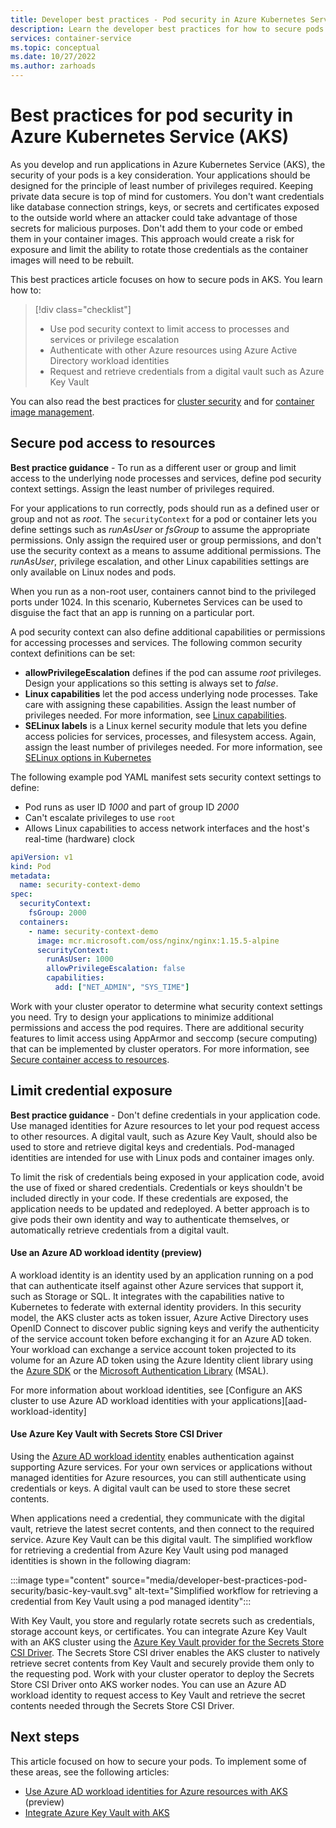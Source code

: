 ```yaml
---
title: Developer best practices - Pod security in Azure Kubernetes Services (AKS)
description: Learn the developer best practices for how to secure pods in Azure Kubernetes Service (AKS)
services: container-service
ms.topic: conceptual
ms.date: 10/27/2022
ms.author: zarhoads
---
```


# Best practices for pod security in Azure Kubernetes Service (AKS)

As you develop and run applications in Azure Kubernetes Service (AKS), the security of your pods is a key consideration. Your applications should be designed for the principle of least number of privileges required. Keeping private data secure is top of mind for customers. You don't want credentials like database connection strings, keys, or secrets and certificates exposed to the outside world where an attacker could take advantage of those secrets for malicious purposes. Don't add them to your code or embed them in your container images. This approach would create a risk for exposure and limit the ability to rotate those credentials as the container images will need to be rebuilt.

This best practices article focuses on how to secure pods in AKS. You learn how to:

> [!div class="checklist"]
> * Use pod security context to limit access to processes and services or privilege escalation
> * Authenticate with other Azure resources using Azure Active Directory workload identities
> * Request and retrieve credentials from a digital vault such as Azure Key Vault

You can also read the best practices for [cluster security][best-practices-cluster-security] and for [container image management][best-practices-container-image-management].

## Secure pod access to resources

**Best practice guidance** - To run as a different user or group and limit access to the underlying node processes and services, define pod security context settings. Assign the least number of privileges required.

For your applications to run correctly, pods should run as a defined user or group and not as *root*. The `securityContext` for a pod or container lets you define settings such as *runAsUser* or *fsGroup* to assume the appropriate permissions. Only assign the required user or group permissions, and don't use the security context as a means to assume additional permissions. The *runAsUser*, privilege escalation, and other Linux capabilities settings are only available on Linux nodes and pods.

When you run as a non-root user, containers cannot bind to the privileged ports under 1024. In this scenario, Kubernetes Services can be used to disguise the fact that an app is running on a particular port.

A pod security context can also define additional capabilities or permissions for accessing processes and services. The following common security context definitions can be set:

* **allowPrivilegeEscalation** defines if the pod can assume *root* privileges. Design your applications so this setting is always set to *false*.
* **Linux capabilities** let the pod access underlying node processes. Take care with assigning these capabilities. Assign the least number of privileges needed. For more information, see [Linux capabilities][linux-capabilities].
* **SELinux labels** is a Linux kernel security module that lets you define access policies for services, processes, and filesystem access. Again, assign the least number of privileges needed. For more information, see [SELinux options in Kubernetes][selinux-labels]

The following example pod YAML manifest sets security context settings to define:

* Pod runs as user ID *1000* and part of group ID *2000*
* Can't escalate privileges to use `root`
* Allows Linux capabilities to access network interfaces and the host's real-time (hardware) clock

```yaml
apiVersion: v1
kind: Pod
metadata:
  name: security-context-demo
spec:
  securityContext:
    fsGroup: 2000
  containers:
    - name: security-context-demo
      image: mcr.microsoft.com/oss/nginx/nginx:1.15.5-alpine
      securityContext:
        runAsUser: 1000
        allowPrivilegeEscalation: false
        capabilities:
          add: ["NET_ADMIN", "SYS_TIME"]
```

Work with your cluster operator to determine what security context settings you need. Try to design your applications to minimize additional permissions and access the pod requires. There are additional security features to limit access using AppArmor and seccomp (secure computing) that can be implemented by cluster operators. For more information, see [Secure container access to resources][apparmor-seccomp].

## Limit credential exposure

**Best practice guidance** - Don't define credentials in your application code. Use managed identities for Azure resources to let your pod request access to other resources. A digital vault, such as Azure Key Vault, should also be used to store and retrieve digital keys and credentials. Pod-managed identities are intended for use with Linux pods and container images only.

To limit the risk of credentials being exposed in your application code, avoid the use of fixed or shared credentials. Credentials or keys shouldn't be included directly in your code. If these credentials are exposed, the application needs to be updated and redeployed. A better approach is to give pods their own identity and way to authenticate themselves, or automatically retrieve credentials from a digital vault.

#### Use an Azure AD workload identity (preview)

A workload identity is an identity used by an application running on a pod that can authenticate itself against other Azure services that support it, such as Storage or SQL. It integrates with the capabilities native to Kubernetes to federate with external identity providers. In this security model, the AKS cluster acts as token issuer, Azure Active Directory uses OpenID Connect to discover public signing keys and verify the authenticity of the service account token before exchanging it for an Azure AD token. Your workload can exchange a service account token projected to its volume for an Azure AD token using the Azure Identity client library using the [Azure SDK][azure-sdk-download] or the [Microsoft Authentication Library][microsoft-authentication-library] (MSAL).

For more information about workload identities, see [Configure an AKS cluster to use Azure AD workload identities with your applications][aad-workload-identity]

#### Use Azure Key Vault with Secrets Store CSI Driver

Using the [Azure AD workload identity][workload-identity-overview] enables authentication against supporting Azure services. For your own services or applications without managed identities for Azure resources, you can still authenticate using credentials or keys. A digital vault can be used to store these secret contents.

When applications need a credential, they communicate with the digital vault, retrieve the latest secret contents, and then connect to the required service. Azure Key Vault can be this digital vault. The simplified workflow for retrieving a credential from Azure Key Vault using pod managed identities is shown in the following diagram:

:::image type="content" source="media/developer-best-practices-pod-security/basic-key-vault.svg" alt-text="Simplified workflow for retrieving a credential from Key Vault using a pod managed identity":::

With Key Vault, you store and regularly rotate secrets such as credentials, storage account keys, or certificates. You can integrate Azure Key Vault with an AKS cluster using the [Azure Key Vault provider for the Secrets Store CSI Driver][aks-keyvault-csi-driver]. The Secrets Store CSI driver enables the AKS cluster to natively retrieve secret contents from Key Vault and securely provide them only to the requesting pod. Work with your cluster operator to deploy the Secrets Store CSI Driver onto AKS worker nodes. You can use an Azure AD workload identity to request access to Key Vault and retrieve the secret contents needed through the Secrets Store CSI Driver.

## Next steps

This article focused on how to secure your pods. To implement some of these areas, see the following articles:

* [Use Azure AD workload identities for Azure resources with AKS][workload-identity-overview] (preview)
* [Integrate Azure Key Vault with AKS][aks-keyvault-csi-driver]

<!-- EXTERNAL LINKS -->
[linux-capabilities]: http://man7.org/linux/man-pages/man7/capabilities.7.html
[selinux-labels]: https://kubernetes.io/docs/reference/generated/kubernetes-api/v1.19/#selinuxoptions-v1-core
[aks-associated-projects]: https://awesomeopensource.com/projects/aks?categoryPage=11
[azure-sdk-download]: https://azure.microsoft.com/downloads/

<!-- INTERNAL LINKS -->
[best-practices-cluster-security]: operator-best-practices-cluster-security.md
[best-practices-container-image-management]: operator-best-practices-container-image-management.md
[apparmor-seccomp]: operator-best-practices-cluster-security.md#secure-container-access-to-resources
[microsoft-authentication-library]: ../active-directory/develop/msal-overview.md
[workload-identity-overview]: workload-identity-overview.md
[aks-keyvault-csi-driver]: csi-secrets-store-driver.md